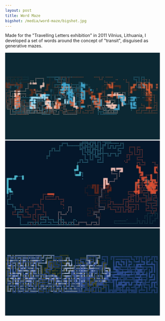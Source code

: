 ```yaml
---
layout: post
title: Word Maze
bigshot: /media/word-maze/bigshot.jpg
---
```

Made for the "Travelling Letters exhibition" in 2011 Vilnius, Lithuania, I developed a set of words around the concept of "transit", disguised as generative mazes.

<img src="/media/word-maze/transit.jpg">
<img src="/media/word-maze/motion.jpg">
<img src="/media/word-maze/wander.jpg">
